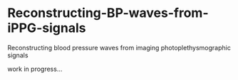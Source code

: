 # Reconstructing-BP-waves-from-iPPG-signals
Reconstructing blood pressure waves from imaging photoplethysmographic signals

work in progress...
